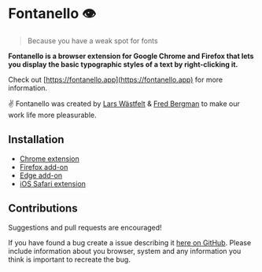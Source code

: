 # Fontanello 👁

> Because you have a weak spot for fonts

__Fontanello is a browser extension for Google Chrome and Firefox that lets you display the basic typographic styles of a text by right-clicking it.__

Check out [https://fontanello.app](https://fontanello.app) for more information.

✌️ Fontanello was created by [Lars Wästfelt](https://www.instagram.com/lawa/) & [Fred Bergman](https://fbergman.se/) to make our work life more pleasurable.

## Installation

* [Chrome extension](https://chrome.google.com/webstore/detail/fontanello/jdlhfjlpaijjhklfadlhbbmpjfddkglc)
* [Firefox add-on](https://addons.mozilla.org/en-US/firefox/addon/fontanello/)
* [Edge add-on](https://microsoftedge.microsoft.com/addons/detail/fontanello/epddfkhkmkepnboafddmpdmkgapbfecg)
* [iOS Safari extension](https://apps.apple.com/app/fontanello-go/id6446805365)

## Contributions

Suggestions and pull requests are encouraged!

If you have found a bug create a issue describing it [here on GitHub](https://github.com/frederfred/fontanello/issues). Please include information about you browser, system and any information you think is important to recreate the bug.

